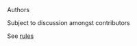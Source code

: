 Authors 

Subject to discussion amongst contributors 

See [rules](https://github.com/ASU-CPI/github-experiment/blob/master/rules.md)
